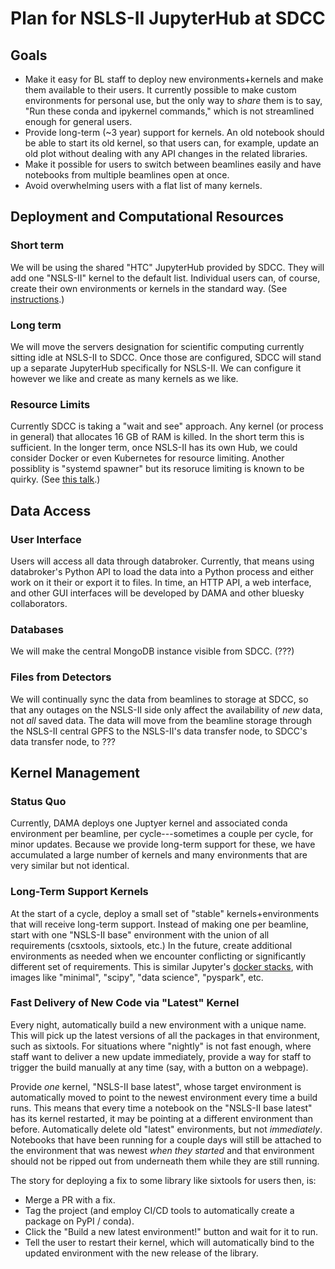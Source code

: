 # Plan for NSLS-II JupyterHub at SDCC

## Goals
- Make it easy for BL staff to deploy new environments+kernels and make them
  available to their users. It currently possible to make custom environments
  for personal use, but the only way to _share_ them is to say, "Run these conda
  and ipykernel commands," which is not streamlined enough for general users.
- Provide long-term (~3 year) support for kernels. An old notebook should be able to start
  its old kernel, so that users can, for example, update an old plot without
  dealing with any API changes in the related libraries.
- Make it possible for users to switch between beamlines easily and have
  notebooks from multiple beamlines open at once.
- Avoid overwhelming users with a flat list of many kernels.

## Deployment and Computational Resources

### Short term

We will be using the shared "HTC" JupyterHub provided by SDCC. They will add one
"NSLS-II" kernel to the default list. Individual users can, of course, create
their own environments or kernels in the standard way.  (See
[instructions](https://gist.github.com/danielballan/208bdf0a6b2741fed7ce92721d47fade).)

### Long term

We will move the servers designation for scientific computing currently sitting
idle at NSLS-II to SDCC. Once those are configured, SDCC will stand up a
separate JupyterHub specifically for NSLS-II. We can configure it however we
like and create as many kernels as we like.

### Resource Limits

Currently SDCC is taking a "wait and see" approach. Any kernel (or process in
general) that allocates 16 GB of RAM is killed. In the short term this is
sufficient. In the longer term, once NSLS-II has its own Hub, we could consider
Docker or even Kubernetes for resource limiting. Another possiblity is "systemd
spawner" but its resoruce limiting is known to be quirky.
(See [this talk](https://research.cs.wisc.edu/htcondor/HTCondorWeek2017/presentations/WedDownes_cgroups.pdf).)

## Data Access

### User Interface

Users will access all data through databroker. Currently, that means using
databroker's Python API to load the data into a Python process and either work
on it their or export it to files. In time, an HTTP API, a web interface, and
other GUI interfaces will be developed by DAMA and other bluesky collaborators.

### Databases

We will make the central MongoDB instance visible from SDCC. (???)

### Files from Detectors

We will continually sync the data from beamlines to storage at SDCC, so that any
outages on the NSLS-II side only affect the availability of *new* data, not
*all* saved data. The data will move from the beamline storage through the
NSLS-II central GPFS to the NSLS-II's data transfer node, to SDCC's data
transfer node, to ???

## Kernel Management 

### Status Quo

Currently, DAMA deploys one Juptyer kernel and associated conda environment per
beamline, per cycle---sometimes a couple per cycle, for minor updates. Because
we provide long-term support for these, we have accumulated a large number of
kernels and many environments that are very similar but not identical.

### Long-Term Support Kernels

At the start of a cycle, deploy a small set of "stable" kernels+environments
that will receive long-term support. Instead of making one per beamline,
start with one "NSLS-II base" environment with the union of all requirements
(csxtools, sixtools, etc.) In the future, create additional environments as
needed when we encounter conflicting or significantly different set of
requirements.  This is similar Jupyter's
[docker stacks](https://github.com/jupyter/docker-stacks), with images like
"minimal", "scipy", "data science", "pyspark", etc.

### Fast Delivery of New Code via "Latest" Kernel

Every night, automatically build a new environment with a unique name. This will
pick up the latest versions of all the packages in that environment, such as
sixtools. For situations where "nightly" is not fast enough, where staff want to
deliver a new update immediately, provide a way for staff to trigger the build
manually at any time (say, with a button on a webpage).

Provide *one* kernel, "NSLS-II base latest", whose target environment is
automatically moved to point to the newest environment every time a build runs.
This means that every time a notebook on the "NSLS-II base latest" has its
kernel restarted, it may be pointing at a different environment than before.
Automatically delete old "latest" environments, but not *immediately*. Notebooks
that have been running for a couple days will still be attached to the
environment that was newest *when they started* and that environment should not
be ripped out from underneath them while they are still running.

The story for deploying a fix to some library like sixtools for users then, is:
* Merge a PR with a fix.
* Tag the project (and employ CI/CD tools to automatically create a package on
  PyPI / conda).
* Click the "Build a new latest environment!" button and wait for it to run.
* Tell the user to restart their kernel, which will automatically bind to the
  updated environment with the new release of the library.

